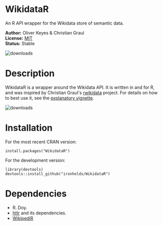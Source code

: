 WikidataR
=========

An R API wrapper for the Wikidata store of semantic data.

__Author:__ Oliver Keyes & Christian Graul<br/> 
__License:__ [MIT](http://opensource.org/licenses/MIT)<br/>
__Status:__ Stable

![downloads](http://cranlogs.r-pkg.org/badges/grand-total/WikidataR)

Description
======
WikidataR is a wrapper around the Wikidata API. It is written in and for R, and was inspired by Christian Graul's
[rwikidata](https://github.com/chgrl/rwikidata) project. For details on how to best use it, see the [explanatory
vignette](https://cran.r-project.org/web/packages/WikidataR/vignettes/Introduction.html).

![downloads](http://cranlogs.r-pkg.org/badges/grand-total/WikidataR)

Installation
======

For the most recent CRAN version:

    install.packages("WikidataR")
    
For the development version:

    library(devtools)
    devtools::install_github("ironholds/WikidataR")
    
Dependencies
======
* R. Doy.
* [httr](http://cran.r-project.org/web/packages/httr/index.html) and its dependencies.
* [WikipediR](https://github.com/Ironholds/WikipediR)